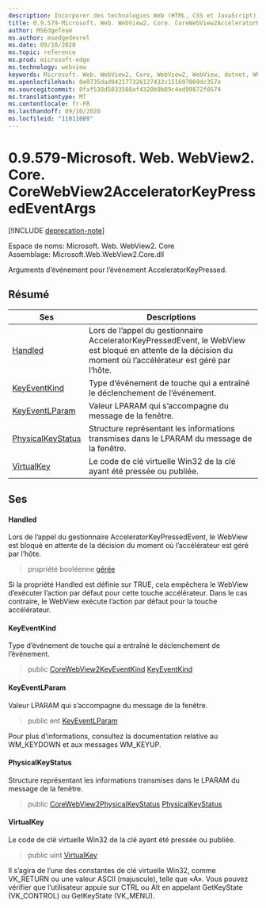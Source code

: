 ```yaml
---
description: Incorporer des technologies Web (HTML, CSS et JavaScript) dans vos applications natives avec le contrôle Microsoft Edge WebView2
title: 0.9.579-Microsoft. Web. WebView2. Core. CoreWebView2AcceleratorKeyPressedEventArgs
author: MSEdgeTeam
ms.author: msedgedevrel
ms.date: 09/10/2020
ms.topic: reference
ms.prod: microsoft-edge
ms.technology: webview
keywords: Microsoft. Web. WebView2, Core, WebView2, WebView, dotnet, WPF, WinForms, application, Edge, CoreWebView2, CoreWebView2Controller, contrôle de navigateur, Edge html, Microsoft. Web. WebView2. Core. CoreWebView2AcceleratorKeyPressedEventArgs
ms.openlocfilehash: 0e0735dad942177326127432c151697869dc357e
ms.sourcegitcommit: 0faf538d5033508af4320b9b89c4ed99872f0574
ms.translationtype: MT
ms.contentlocale: fr-FR
ms.lasthandoff: 09/10/2020
ms.locfileid: "11011089"
---
```

# 0.9.579-Microsoft. Web. WebView2. Core. CoreWebView2AcceleratorKeyPressedEventArgs 

[!INCLUDE [deprecation-note](../../includes/deprecation-note.md)]

Espace de noms: Microsoft. Web. WebView2. Core \
Assemblage: Microsoft.Web.WebView2.Core.dll

Arguments d’événement pour l’événement AcceleratorKeyPressed.

## Résumé

 Ses                        | Descriptions
--------------------------------|---------------------------------------------
[Handled](#handled) | Lors de l’appel du gestionnaire AcceleratorKeyPressedEvent, le WebView est bloqué en attente de la décision du moment où l’accélérateur est géré par l’hôte.
[KeyEventKind](#keyeventkind) | Type d’événement de touche qui a entraîné le déclenchement de l’événement.
[KeyEventLParam](#keyeventlparam) | Valeur LPARAM qui s’accompagne du message de la fenêtre.
[PhysicalKeyStatus](#physicalkeystatus) | Structure représentant les informations transmises dans le LPARAM du message de la fenêtre.
[VirtualKey](#virtualkey) | Le code de clé virtuelle Win32 de la clé ayant été pressée ou publiée.

## Ses

#### Handled 

Lors de l’appel du gestionnaire AcceleratorKeyPressedEvent, le WebView est bloqué en attente de la décision du moment où l’accélérateur est géré par l’hôte.

> propriété booléenne [gérée](#handled)

Si la propriété Handled est définie sur TRUE, cela empêchera le WebView d’exécuter l’action par défaut pour cette touche accélérateur. Dans le cas contraire, le WebView exécute l’action par défaut pour la touche accélérateur.

#### KeyEventKind 

Type d’événement de touche qui a entraîné le déclenchement de l’événement.

> public [CoreWebView2KeyEventKind](./namespace-microsoft-web-webview2-core.md) [KeyEventKind](#keyeventkind)

#### KeyEventLParam 

Valeur LPARAM qui s’accompagne du message de la fenêtre.

> public ent [KeyEventLParam](#keyeventlparam)

Pour plus d’informations, consultez la documentation relative au WM_KEYDOWN et aux messages WM_KEYUP.

#### PhysicalKeyStatus 

Structure représentant les informations transmises dans le LPARAM du message de la fenêtre.

> public [CoreWebView2PhysicalKeyStatus](microsoft-web-webview2-core-corewebview2physicalkeystatus.md) [PhysicalKeyStatus](#physicalkeystatus)

#### VirtualKey 

Le code de clé virtuelle Win32 de la clé ayant été pressée ou publiée.

> public uint [VirtualKey](#virtualkey)

Il s’agira de l’une des constantes de clé virtuelle Win32, comme VK_RETURN ou une valeur ASCII (majuscule), telle que «A». Vous pouvez vérifier que l’utilisateur appuie sur CTRL ou Alt en appelant GetKeyState (VK_CONTROL) ou GetKeyState (VK_MENU).

